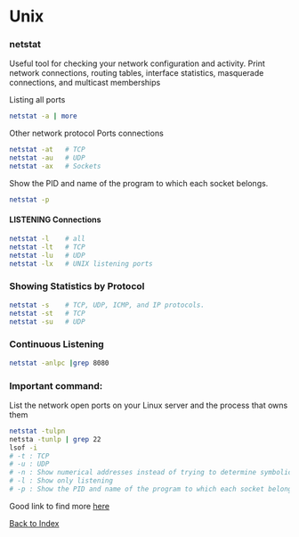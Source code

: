 # Unix

### netstat
Useful tool for checking your network configuration and activity.
Print network connections, routing tables, interface statistics, masquerade connections, and multicast memberships


Listing all ports
```bash
netstat -a | more
```
Other network protocol Ports connections
```bash
netstat -at   # TCP
netstat -au   # UDP
netstat -ax   # Sockets
```

Show the PID and name of the program to which each socket belongs.
```bash
netstat -p
```


#### LISTENING Connections
```bash
netstat -l    # all
netstat -lt   # TCP
netstat -lu   # UDP
netstat -lx   # UNIX listening ports
```

### Showing Statistics by Protocol
```bash
netstat -s    # TCP, UDP, ICMP, and IP protocols.
netstat -st   # TCP
netstat -su   # UDP
```
### Continuous Listening
```bash
netstat -anlpc |grep 8080
```
### Important command:
List the network open ports on your Linux server and the process that owns them
```bash
netstat -tulpn
netsta -tunlp | grep 22
lsof -i
# -t : TCP
# -u : UDP
# -n : Show numerical addresses instead of trying to determine symbolic host, port or user names
# -l : Show only listening
# -p : Show the PID and name of the program to which each socket belongs
```
Good link to find more [here](https://explainshell.com/)

[Back to Index](README.md)